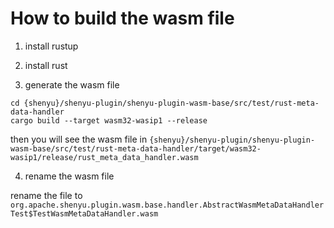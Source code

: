 # How to build the wasm file

1. install rustup

2. install rust

3. generate the wasm file

```shell
cd {shenyu}/shenyu-plugin/shenyu-plugin-wasm-base/src/test/rust-meta-data-handler
cargo build --target wasm32-wasip1 --release
```

then you will see the wasm file
in `{shenyu}/shenyu-plugin/shenyu-plugin-wasm-base/src/test/rust-meta-data-handler/target/wasm32-wasip1/release/rust_meta_data_handler.wasm`

4. rename the wasm file

rename the file to `org.apache.shenyu.plugin.wasm.base.handler.AbstractWasmMetaDataHandlerTest$TestWasmMetaDataHandler.wasm`